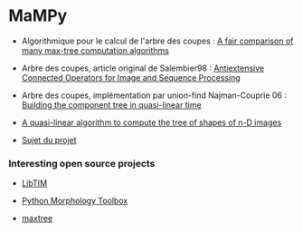 # MaMPy

* Algorithmique pour le calcul de l'arbre des coupes : [A fair comparison of many max-tree computation algorithms](EN_A_fair_comparison_of_many_max-tree_computation_algorithms.pdf)
* Arbre des coupes, article original de Salembier98 : [Antiextensive Connected Operators for Image and Sequence Processing](EN_Antiextensive_Connected_Operators_for_Image_and_Sequence_Processing.pdf)
* Arbre des coupes, implémentation par union-find Najman-Couprie 06 : [Building the component tree in quasi-linear time](EN_Building_the_component_tree_in_quasi-linear_time.pdf)
* [A quasi-linear algorithm to compute the tree of shapes of n-D images](EN_A_quasi-linear_algorithm_to_compute_the_tree_of_shapes.pdf)

* [Sujet du projet](FR_SUJET.pdf)


### Interesting open source projects

* [LibTIM](https://github.com/bnaegel/libtim)

* [Python Morphology Toolbox](https://github.com/luispedro/pymorph)

* [maxtree](https://github.com/gueguenster/maxtree)

